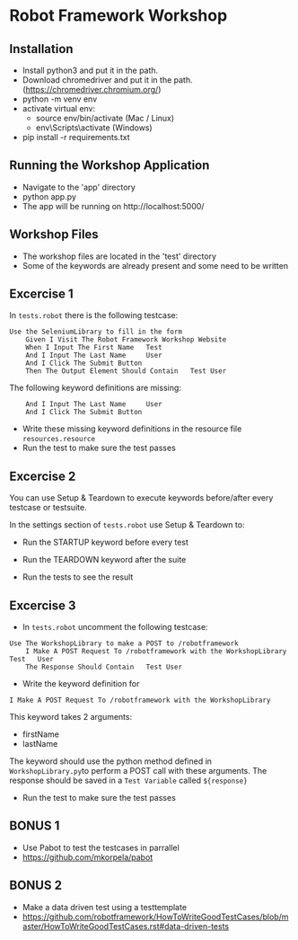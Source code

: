 Robot Framework Workshop
===============

Installation
------------

- Install python3 and put it in the path.
- Download chromedriver and put it in the path. (https://chromedriver.chromium.org/)
- python -m venv env
- activate virtual env:
    - source env/bin/activate (Mac / Linux)
    - env\Scripts\activate (Windows)
- pip install -r requirements.txt


Running the Workshop Application
------------

- Navigate to the 'app' directory
- python app.py
- The app will be running on http://localhost:5000/

Workshop Files
------------

- The workshop files are located in the 'test' directory
- Some of the keywords are already present and some need to be written

Excercise 1
------------

In ``tests.robot`` there is the following testcase:

```robotframework
Use the SeleniumLibrary to fill in the form
    Given I Visit The Robot Framework Workshop Website
    When I Input The First Name   Test
    And I Input The Last Name     User
    And I Click The Submit Button
    Then The Output Element Should Contain   Test User
```

The following keyword definitions are missing:

```robotframework
    And I Input The Last Name     User
    And I Click The Submit Button
```
    
- Write these missing keyword definitions in the resource file ``resources.resource``
- Run the test to make sure the test passes


Excercise 2
------------
You can use Setup & Teardown to execute keywords before/after every testcase or testsuite.

In the settings section of ``tests.robot`` use Setup & Teardown to:
- Run the STARTUP keyword before every test
- Run the TEARDOWN keyword after the suite

- Run the tests to see the result

Excercise 3
------------
- In ``tests.robot`` uncomment the following testcase:

```robotframework
Use The WorkshopLibrary to make a POST to /robotframework
    I Make A POST Request To /robotframework with the WorkshopLibrary   Test   User
    The Response Should Contain   Test User
```

- Write the keyword definition for 
```robotframework
I Make A POST Request To /robotframework with the WorkshopLibrary
```

This keyword takes 2 arguments:
- firstName
- lastName

The keyword should use the python method defined in ``WorkshopLibrary.py``to perform a POST call with these arguments.
The response should be saved in a ``Test Variable`` called ``${response}``

- Run the test to make sure the test passes

BONUS 1
------------
- Use Pabot to test the testcases in parrallel
- https://github.com/mkorpela/pabot

BONUS 2
------------
- Make a data driven test using a testtemplate
- https://github.com/robotframework/HowToWriteGoodTestCases/blob/master/HowToWriteGoodTestCases.rst#data-driven-tests
